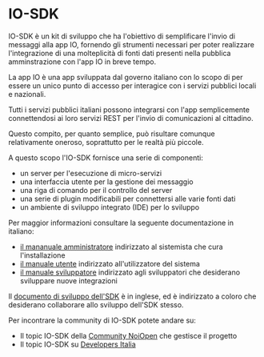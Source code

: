 # IO-SDK

IO-SDK è un kit di sviluppo che ha l'obiettivo di semplificare l'invio di messaggi alla app IO, fornendo gli strumenti necessari per poter realizzare l'integrazione di una molteplicità di fonti dati presenti nella pubblica amminstrazione con l'app IO in breve tempo.

La app IO è una app sviluppata dal governo italiano con lo scopo di per essere un unico punto di accesso per interagice con i servizi pubblici locali e nazionali.

Tutti i servizi pubblici italiani possono integrarsi con l'app semplicemente connettendosi ai loro servizi REST per l'invio di comunicazioni al cittadino.

Questo compito, per quanto semplice, può risultare comunque relativamente oneroso, soprattutto per le realtà più piccole.

A questo scopo l'IO-SDK fornisce una serie di componenti:

- un server per l'esecuzione di micro-servizi
- una interfaccia utente per la gestione dei messaggio
- una riga di comando per il controllo del server
- una serie di plugin modificabili per connettersi alle varie fonti dati
- un ambiente di sviluppo integrato (IDE) per lo sviluppo

Per maggior informazioni consultare la seguente documentazione in italiano:

- [il mananuale amministratore](/docs/amministratore.md) indirizzato al sistemista che cura l'installazione 
- [il manuale utente](/docs/utente.md) indirizzato all'utilizzatore del sistema
- [il manuale sviluppatore](/docs/sviluppatore.md) indirizzato agli sviluppatori che desiderano sviluppare nuove integrazioni

Il [documento di sviluppo dell'SDK](DEVEL.md) è in inglese, ed è indirizzato a coloro che desiderano collaborare allo sviluppo dell'SDK stesso.

Per incontrare la community di IO-SDK potete andare su:

- Il topic IO-SDK della [Community NoiOpen](https://noiopen.discourse.group/c/progetti/io-sdk/11) che gestisce il progetto
- Il topic IO-SDK su [Developers Italia](https://forum.italia.it/c/progetto-io/io-sdk/75) 
